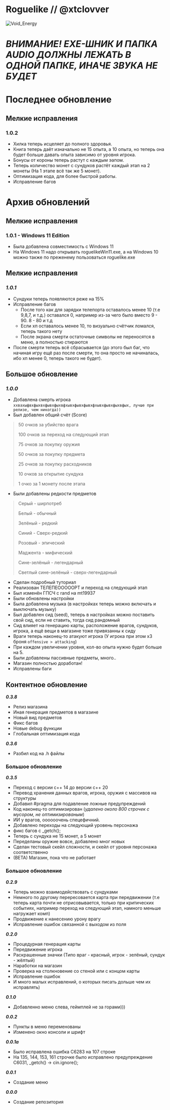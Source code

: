# Roguelike // @xtclovver
![Void_Energy](https://user-images.githubusercontent.com/44809071/169587153-9becb7fe-e3bb-4edf-a5d3-54873e1b2b3c.png)
# **_ВНИМАНИЕ! EXE-ШНИК И ПАПКА AUDIO ДОЛЖНЫ ЛЕЖАТЬ В ОДНОЙ ПАПКЕ, ИНАЧЕ ЗВУКА НЕ БУДЕТ_**
# Последнее обновление
## Мелкие исправления
### 1.0.2
- Хилка теперь исцеляет до полного здоровья.
- Книга теперь даёт изначально не 15 опыта, а 10 опыта, но теперь она будет больше давать опыта зависимо от уровня игрока.
- Бонусы от короны теперь растут с каждым эапом.
- Теперь количество монет с сундуков растёт каждый этап на 2 монеты (На 1 этапе всё так же 5 монет).
- Оптимизация кода, для более быстрой работы.
- Исправление багов

# Архив обновлений
## Мелкие исправления
### 1.0.1 - Windows 11 Edition
 - Была добавлена совместимость с Windows 11
  - На Windows 11 надо открывать roguelikeWin11.exe, а на Windows 10 можно также по преженему пользоваться roguelike.exe

## Мелкие исправления
### **_1.0.1_**
- Сундуки теперь появляются реже на 15%
- Исправление багов
	- После того как для зарядки телепорта оставалось менее 10 (т.е 9,8,7, и т.д.) оставался 0, например из-за чего было вместо 9 - 90. 8 - 80 и т.д
	- Если хп оставалось менее 10, то визуально счётчик ломался, теперь такого нету
	- После экрана смерти остаточные символы не переносятся в меню, а полностью стираются
- После смерти теперь всё сбрасывается (до этого был баг, что начиная игру ещё раз после смерти, то она просто не начиналась, ибо хп менее 0, теперь такого не будет).

## Большое обновление
### **_1.0.0_**
 - Добавлена смерть игрока `ххвахыфвхфыхвхфывхфыхвфхывхфывхфывхфхывхфывхфыхвфых, лучше при релизе, чем никогда))`
 - Был добавлен общий счёт (Score)
> 50 очков за убийство врага
> 
> 100 очков за переход на следующий этап
> 
> 75 очков за покупку оружия
> 
> 50 очков за покупку предмета
>
> 25 очков за покупку расходников
> 
> 10 очков за открытие сундука
> 
> 1 очко за 1 монету после этапа

 - Были добавлены редкости предметов
> Серый - ширпотреб
> 
> Белый - обычный
> 
> Зелёный - редкий
> 
> Синий - Сверх-редкий
> 
> Розовый - эпический
> 
> Маджента - мифический
> 
> Сине-зелёный - легендарный
> 
> Светлый сине-зелёный - сверх-легендарный

- Сделан подробный туториал
 - Реализован ТЕЛЕПЕОООООРТ и переход на следующий этап
 - Был изменён ГПСЧ с rand на mt19937
 - Были обновлены настройки
 - Была добавлена музыка (в настройках теперь можно включать и выключать музыку)
 - Был добавлен сид (seed), теперь в настройках можно поставить свой сид, если не ставить, тогда сид рандомный
 - Сид влияет на генерацию карты, расположение врагов, сундуков, игрока, а ещё вещи в магазине тоже привязанны к сиду
 - Враги теперь наконец-то атакуют игрока (У игрока при этом x3 броня `offensive > attacking`)
 - При каждом увеличении уровня, кол-во опыта нужно будет больше на 5.
 - Были добавлены пассивные предметы, много..
 - Магазин полностью доработан!
 - Исправлены баги

## Контентное обновление
**_0.3.8_**
 - Релиз магазина
 - Иная генерация  предметов в магазине
 - Новый вид предметов
 - Фикс багов
 - Новые debug функции
 - Глобальная оптимизация кода

 **_0.3.6_**
 - Разбил код на .h файлы
### Большое обновление
 **_0.3.5_**
- Переход с версии c++ 14 до версии c++ 20
- Перевод хранения данных врагов, игрока, оружия с массивов на структуры
- Добавил #pragma для подавление ложные предупреждений
- Код наконец-то оптимизирован (_удалено около 800 строчек с мусором, не оптимизированым_)
- ИИ у врагов, оооооочень спецефичний.
- Добавлено переходы на следующий уровень персонажа
- фикс багов с _getch();
- Теперь с сундука не 15 монет, а 5 монет
- Переделаны оружие вовсе, добавлено мног новых
- Сделан тестовый скейл сложности, и скейл от уровня персонажа соответственно
- (BETA) Магазин, пока что не работает
### Большое обновление
**_0.2.9_**
 - Теперь можно взаимодействовать с сундуками
 - Немного по другому перересовается карта при передвижении (т.е теперь карта почти не отрисовывается, только при критических событиях, например переход на следующий этап, намного меньше нагружает комп)
 - Продвижение к нанесению урону врагу
 - Исправление ошибок связанной с выходом из поля

**_0.2.0_**
- Процедурная генерация карты
- Передвижение игрока
- Раскрашенные значки (Типо враг - красный, игрок - зелёный, сундук - жёлтый)
- Наработки на магазин
- Проверка на столкновение со стеной или с концом карты
- Исправление ошибок
- И много малых исправлений, о которых писать дольше чем их исправлять)

**_0.1.0_**
- Добавленно меню слева, геймплей не за горами)))

**_0.0.2_**
- Пункты в меню переменованы
- Изменено окно консоли и шрифт

**_0.0.1a_**
- Было исправлена ошибка C6283 на 107 строке
- На 135, 144, 153, 161 строчке было исправлено предупреждение C6031, _getch() -> cin.ignore();

**_0.0.1_**
- Создание меню

**_0.0.0_**
- Создание репозитория
